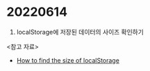 # 20220614

1. localStorage에 저장된 데이터의 사이즈 확인하기

<참고 자료>

- [How to find the size of localStorage](https://stackoverflow.com/questions/4391575/how-to-find-the-size-of-localstorage)
